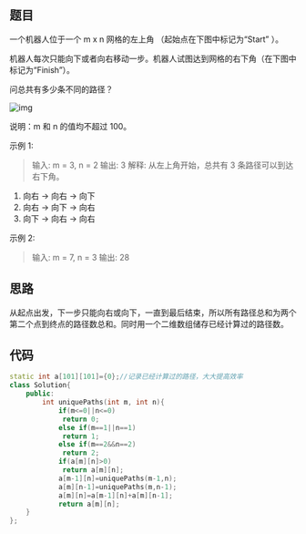 ## 题目

一个机器人位于一个 m x n 网格的左上角 （起始点在下图中标记为“Start” ）。

机器人每次只能向下或者向右移动一步。机器人试图达到网格的右下角（在下图中标记为“Finish”）。

问总共有多少条不同的路径？

 ![img](https://assets.leetcode-cn.com/aliyun-lc-upload/uploads/2018/10/22/robot_maze.png) 

说明：m 和 n 的值均不超过 100。

示例 1:

> 输入: m = 3, n = 2
> 输出: 3
> 解释:
> 从左上角开始，总共有 3 条路径可以到达右下角。

1. 向右 -> 向右 -> 向下
2. 向右 -> 向下 -> 向右
3. 向下 -> 向右 -> 向右

示例 2:

> 输入: m = 7, n = 3
> 输出: 28

## 思路

从起点出发，下一步只能向右或向下，一直到最后结束，所以所有路径总和为两个第二个点到终点的路径数总和。同时用一个二维数组储存已经计算过的路径数。

## 代码

```c++
static int a[101][101]={0};//记录已经计算过的路径，大大提高效率
class Solution{
	public:
		int uniquePaths(int m, int n){
		    if(m<=0||n<=0)
             return 0;
            else if(m==1||n==1)
             return 1;
            else if(m==2&&n==2)
             return 2;
            if(a[m][n]>0)
             return a[m][n];
            a[m-1][n]=uniquePaths(m-1,n);
            a[m][n-1]=uniquePaths(m,n-1);
            a[m][n]=a[m-1][n]+a[m][n-1];
            return a[m][n];
    }
};
```

